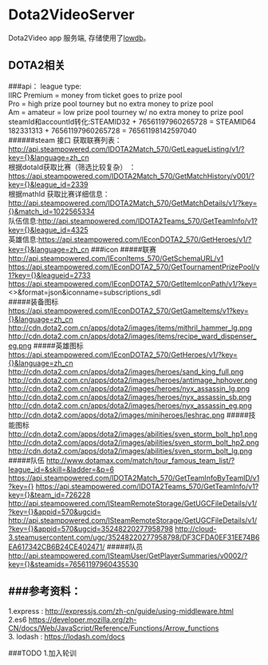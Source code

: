 Dota2VideoServer
====
Dota2Video  app 服务端, 存储使用了<a href="https://github.com/typicode/lowdb">lowdb</a>。

DOTA2相关
---
###api：
league type: <br>
           IIRC Premium = money from ticket goes to prize pool<br>
           Pro = high prize pool tourney but no extra money to prize pool<br>
           Am = amateur = low prize pool tourney w/ no extra money to prize pool<br>
    steamId和accountId转化:STEAMID32 + 76561197960265728 = STEAMID64<br>
                            182331313 + 76561197960265728 = 76561198142597040      
######steam 接口
获取联赛列表：　http://api.steampowered.com/IDOTA2Match_570/GetLeagueListing/v1/?key={}&language=zh_cn<br>
根据dotaId获取比赛（筛选比较复杂） ：https://api.steampowered.com/IDOTA2Match_570/GetMatchHistory/v001/?key={}&league_id=2339<br>
根据mathId 获取比赛详细信息： http://api.steampowered.com/IDOTA2Match_570/GetMatchDetails/v1/?key={}&match_id=1022565334<br>
队伍信息:http://api.steampowered.com/IDOTA2Teams_570/GetTeamInfo/v1?key={}&league_id=4325<br>
英雄信息:https://api.steampowered.com/IEconDOTA2_570/GetHeroes/v1/?key={}&language=zh_cn
###icon
#####联赛
http://api.steampowered.com/IEconItems_570/GetSchemaURL/v1<br>
https://api.steampowered.com/IEconDOTA2_570/GetTournamentPrizePool/v1?key={}&leagueid=2733<br>
https://api.steampowered.com/IEconDOTA2_570/GetItemIconPath/v1/?key=<>&format=json&iconname=subscriptions_sdl<br>
#####装备图标
https://api.steampowered.com/IEconDOTA2_570/GetGameItems/v1?key={}&language=zh_cn
http://cdn.dota2.com.cn/apps/dota2/images/items/mithril_hammer_lg.png
http://cdn.dota2.com.cn/apps/dota2/images/items/recipe_ward_dispenser_eg.png
#####英雄图标
https://api.steampowered.com/IEconDOTA2_570/GetHeroes/v1/?key={}&language=zh_cn
http://cdn.dota2.com.cn/apps/dota2/images/heroes/sand_king_full.png
http://cdn.dota2.com.cn/apps/dota2/images/heroes/antimage_hphover.png
http://cdn.dota2.com.cn/apps/dota2/images/heroes/nyx_assassin_lg.png
http://cdn.dota2.com.cn/apps/dota2/images/heroes/nyx_assassin_sb.png
http://cdn.dota2.com.cn/apps/dota2/images/heroes/nyx_assassin_eg.png
http://cdn.dota2.com/apps/dota2/images/miniheroes/leshrac.png
#####技能图标
http://cdn.dota2.com/apps/dota2/images/abilities/sven_storm_bolt_hp1.png
http://cdn.dota2.com/apps/dota2/images/abilities/sven_storm_bolt_hp2.png
http://cdn.dota2.com/apps/dota2/images/abilities/sven_storm_bolt_lg.png
#####队伍
http://www.dotamax.com/match/tour_famous_team_list/?league_id=&skill=&ladder=&p=6
https://api.steampowered.com/IDOTA2Match_570/GetTeamInfoByTeamID/v1?key={}
https://api.steampowered.com/IDOTA2Teams_570/GetTeamInfo/v1?key={}&team_id=726228
http://api.steampowered.com/ISteamRemoteStorage/GetUGCFileDetails/v1/?key={}&appid=570&ugcid=
http://api.steampowered.com/ISteamRemoteStorage/GetUGCFileDetails/v1/?key={}&appid=570&ugcid=35248220277958798
http://cloud-3.steamusercontent.com/ugc/35248220277958798/DF3CFDA0EF31EE74B6EA617342CB6B24CE402471/
#####队员
http://api.steampowered.com/ISteamUser/GetPlayerSummaries/v0002/?key={}&steamids=76561197960435530
     
     


###参考资料：
---
1.express : http://expressjs.com/zh-cn/guide/using-middleware.html<br/>
2.es6 https://developer.mozilla.org/zh-CN/docs/Web/JavaScript/Reference/Functions/Arrow_functions<br/>
3. lodash : https://lodash.com/docs<br>

###TODO
1.加入轮训







